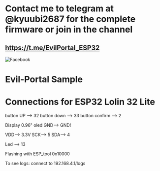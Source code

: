 # Contact me to telegram at @kyuubi2687 for the complete firmware or join in the channel
https://t.me/EvilPortal_ESP32
-----------------------------------------------------------------------

![Facebook](https://github.com/user-attachments/assets/ccd08bc9-26fb-4bd3-99be-906b7b0158f9)

# Evil-Portal Sample

# Connections for ESP32 Lolin 32 Lite

button UP --> 32
button down --> 33
button confirm --> 2

Display 0.96" oled
GND--> GND!

VDD--> 3.3V
SCK--> 5
SDA--> 4

Led --> 13

Flashing with ESP_tool
0x10000

To see logs: connect to 192.168.4.1/logs
